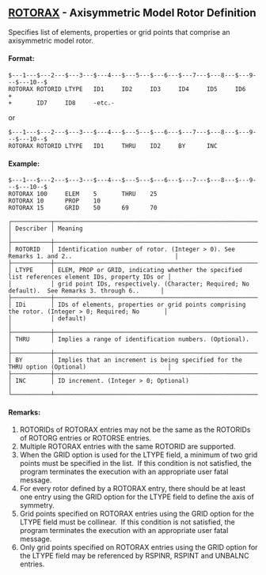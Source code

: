 ## [ROTORAX](https://help.hexagonmi.com/bundle/MSC_Nastran_2022.4/page/Nastran_Combined_Book/qrg/bulkqrs/TOC.ROTORAX.xhtml) - Axisymmetric Model Rotor Definition

Specifies list of elements, properties or grid points that comprise an axisymmetric model rotor.

#### Format:

```nastran
$---1---$---2---$---3---$---4---$---5---$---6---$---7---$---8---$---9---$---10--$
ROTORAX ROTORID LTYPE   ID1     ID2     ID3     ID4     ID5     ID6     +       
+       ID7     ID8     -etc.-                                                  
```

or

```nastran
$---1---$---2---$---3---$---4---$---5---$---6---$---7---$---8---$---9---$---10--$
ROTORAX ROTORID LTYPE   ID1     THRU    ID2     BY      INC                     
```

#### Example:

```nastran
$---1---$---2---$---3---$---4---$---5---$---6---$---7---$---8---$---9---$---10--$
ROTORAX 100     ELEM    5       THRU    25                                      
ROTORAX 10      PROP    10                                                      
ROTORAX 15      GRID    50      69      70                                      
```

```text
┌───────────┬───────────────────────────────────────────────────────────────────────────────────────────────────┐
│ Describer │ Meaning                                                                                           │
├───────────┼───────────────────────────────────────────────────────────────────────────────────────────────────┤
│ ROTORID   │ Identification number of rotor. (Integer > 0). See Remarks 1. and 2..                             │
├───────────┼───────────────────────────────────────────────────────────────────────────────────────────────────┤
│ LTYPE     │ ELEM, PROP or GRID, indicating whether the specified list references element IDs, property IDs or │
│           │ grid point IDs, respectively. (Character; Required; No default).  See Remarks 3. through 6..      │
├───────────┼───────────────────────────────────────────────────────────────────────────────────────────────────┤
│ IDi       │ IDs of elements, properties or grid points comprising the rotor. (Integer > 0; Required; No       │
│           │ default)                                                                                          │
├───────────┼───────────────────────────────────────────────────────────────────────────────────────────────────┤
│ THRU      │ Implies a range of identification numbers. (Optional).                                            │
├───────────┼───────────────────────────────────────────────────────────────────────────────────────────────────┤
│ BY        │ Implies that an increment is being specified for the THRU option (Optional)                       │
├───────────┼───────────────────────────────────────────────────────────────────────────────────────────────────┤
│ INC       │ ID increment. (Integer > 0; Optional)                                                             │
└───────────┴───────────────────────────────────────────────────────────────────────────────────────────────────┘
```

#### Remarks:

1. ROTORIDs of ROTORAX entries may not be the same as the ROTORIDs of ROTORG entries or ROTORSE entries.
2. Multiple ROTORAX entries with the same ROTORID are supported.
3. When the GRID option is used for the LTYPE field, a minimum of two grid points must be specified in the list.  If this condition is not satisfied, the program terminates the execution with an appropriate user fatal message.
4. For every rotor defined by a ROTORAX entry, there should be at least one entry using the GRID option for the LTYPE field to define the axis of symmetry.
5. Grid points specified on ROTORAX entries using the GRID option for the LTYPE field must be collinear.  If this condition is not satisfied, the program terminates the execution with an appropriate user fatal message.
6. Only grid points specified on ROTORAX entries using the GRID option for the LTYPE field may be referenced by RSPINR, RSPINT and UNBALNC entries.

